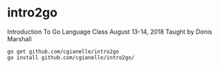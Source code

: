 # intro2go
Introduction To Go Language Class August 13-14, 2018
Taught by Donis Marshall
~~~~
go get github.com/cgianelle/intro2go
go install github.com/cgianelle/intro2go/
~~~~
